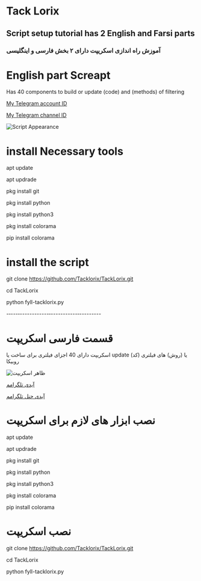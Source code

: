 # Tack Lorix
## Script setup tutorial has 2 English and Farsi parts
### آموزش راه اندازی اسکریپت دارای ۲ بخش فارسی و اینگلیسی 

# English part Screapt

Has 40 components to build or update (code) and (methods) of filtering

[My Telegram account ID](https://t.me/tacklorix)

[My Telegram channel ID](https://t.me/rubikafilter4)

![Script Appearance](https://i.kek.sh/nCIvwtS3fMg.png)

# install Necessary tools

apt update

apt updrade 

pkg install git 

pkg install python

pkg install python3

pkg install colorama

pip install colorama


# install the script

git clone https://github.com/Tacklorix/TackLorix.git


cd TackLorix


python fyll-tacklorix.py

-‐---‐------------‐-----------‐---------
# قسمت فارسی اسکریپت

اسکریپت دارای 40 اجزای فیلتری برای ساخت یا update (کد) یا (روش) های فیلتری روبیکا


![ظاهر اسکریپت](https://i.kek.sh/nCIvwtS3fMg.png)

[آیدی تلگرامم](https://t.me/tacklorix)

[آیدی چنل تلگرامم](https://t.me/rubikafilter4)

# نصب ابزار های لازم برای اسکریپت

apt update

apt updrade 

pkg install git 

pkg install python

pkg install python3

pkg install colorama

pip install colorama



# نصب اسکریپت

git clone https://github.com/Tacklorix/TackLorix.git


cd TackLorix


python fyll-tacklorix.py
